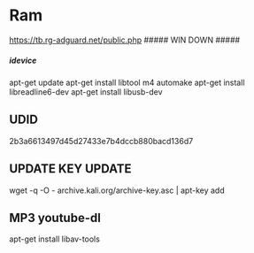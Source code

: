 # Ram
https://tb.rg-adguard.net/public.php ##### WIN DOWN #####


##### idevice
apt-get update
apt-get install libtool m4 automake
apt-get install libreadline6-dev
apt-get install libusb-dev

## UDID
2b3a6613497d45d27433e7b4dccb880bacd136d7

## UPDATE KEY UPDATE
wget -q -O - archive.kali.org/archive-key.asc | apt-key add

## MP3 youtube-dl
apt-get install libav-tools
